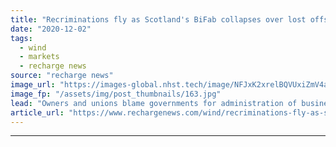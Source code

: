 ```yaml
---
title: "Recriminations fly as Scotland's BiFab collapses over lost offshore wind work"
date: "2020-12-02"
tags: 
  - wind
  - markets
  - recharge news
source: "recharge news"
image_url: "https://images-global.nhst.tech/image/NFJxK2xrelBQVUxiZmV4aFk3bktnd1JZcVM3TE9UOGdEdU1MWmpPWlBRND0=/nhst/binary/90677bfd40142455cf675ef76124b6af"
image_fp: "/assets/img/post_thumbnails/163.jpg"
lead: "Owners and unions blame governments for administration of business that hoped to win renewables contracts"
article_url: "https://www.rechargenews.com/wind/recriminations-fly-as-scotlands-bifab-collapses-over-lost-offshore-wind-work/2-1-922868"
---
```


---
